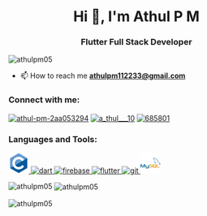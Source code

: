 <h1 align="center">Hi 👋, I'm Athul P M</h1>
<h3 align="center">Flutter Full Stack Developer</h3>

<p align="left"> <img src="https://komarev.com/ghpvc/?username=athulpm05&label=Profile%20views&color=0e75b6&style=flat" alt="athulpm05" /> </p>

- 📫 How to reach me **athulpm112233@gmail.com**

<h3 align="left">Connect with me:</h3>
<p align="left">
<a href="https://linkedin.com/in/athul-pm-2aa053294" target="blank"><img align="center" src="https://raw.githubusercontent.com/rahuldkjain/github-profile-readme-generator/master/src/images/icons/Social/linked-in-alt.svg" alt="athul-pm-2aa053294" height="30" width="40" /></a>
<a href="https://instagram.com/a_thul___10" target="blank"><img align="center" src="https://raw.githubusercontent.com/rahuldkjain/github-profile-readme-generator/master/src/images/icons/Social/instagram.svg" alt="a_thul___10" height="30" width="40" /></a>
<a href="https://discord.gg/685801" target="blank"><img align="center" src="https://raw.githubusercontent.com/rahuldkjain/github-profile-readme-generator/master/src/images/icons/Social/discord.svg" alt="685801" height="30" width="40" /></a>
</p>

<h3 align="left">Languages and Tools:</h3>
<p align="left"> <a href="https://www.cprogramming.com/" target="_blank" rel="noreferrer"> <img src="https://raw.githubusercontent.com/devicons/devicon/master/icons/c/c-original.svg" alt="c" width="40" height="40"/> </a> <a href="https://dart.dev" target="_blank" rel="noreferrer"> <img src="https://www.vectorlogo.zone/logos/dartlang/dartlang-icon.svg" alt="dart" width="40" height="40"/> </a> <a href="https://firebase.google.com/" target="_blank" rel="noreferrer"> <img src="https://www.vectorlogo.zone/logos/firebase/firebase-icon.svg" alt="firebase" width="40" height="40"/> </a> <a href="https://flutter.dev" target="_blank" rel="noreferrer"> <img src="https://www.vectorlogo.zone/logos/flutterio/flutterio-icon.svg" alt="flutter" width="40" height="40"/> </a> <a href="https://git-scm.com/" target="_blank" rel="noreferrer"> <img src="https://www.vectorlogo.zone/logos/git-scm/git-scm-icon.svg" alt="git" width="40" height="40"/> </a> <a href="https://www.mysql.com/" target="_blank" rel="noreferrer"> <img src="https://raw.githubusercontent.com/devicons/devicon/master/icons/mysql/mysql-original-wordmark.svg" alt="mysql" width="40" height="40"/> </a> </p>

<p><img align="left" src="https://github-readme-stats.vercel.app/api/top-langs?username=athulpm05&show_icons=true&locale=en&layout=compact" alt="athulpm05" /></p>

<p>&nbsp;<img align="center" src="https://github-readme-stats.vercel.app/api?username=athulpm05&show_icons=true&locale=en" alt="athulpm05" /></p>

<p><img align="center" src="https://github-readme-streak-stats.herokuapp.com/?user=athulpm05&" alt="athulpm05" /></p>
